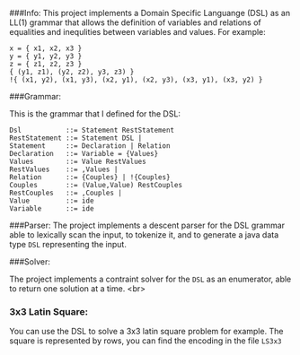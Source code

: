 ###Info:
This project implements a Domain Specific Languange (DSL) as an LL(1) grammar that allows the definition of variables and relations of equalities and inequlities between variables and values. For example:
 ```
x = { x1, x2, x3 }
y = { y1, y2, y3 }
z = { z1, z2, z3 }
{ (y1, z1), (y2, z2), y3, z3) }
!{ (x1, y2), (x1, y3), (x2, y1), (x2, y3), (x3, y1), (x3, y2) } 
 ```
###Grammar:

This is the grammar that I defined for the DSL:

 ```
Dsl           ::= Statement RestStatement
RestStatement ::= Statement DSL | 
Statement     ::= Declaration | Relation
Declaration   ::= Variable = {Values}
Values        ::= Value RestValues
RestValues    ::= ,Values | 
Relation      ::= {Couples} | !{Couples}
Couples       ::= (Value,Value) RestCouples
RestCouples   ::= ,Couples |
Value         ::= ide
Variable      ::= ide

```

###Parser:
The project implements a descent parser for the DSL grammar able to lexically scan the input, to tokenize it, and to generate a java data type `DSL` representing the input.

###Solver:

The project implements a contraint solver for the `DSL` as an enumerator, able to return one solution at a time. <br\>

### 3x3 Latin Square:
You can use the DSL to solve a 3x3 latin square problem for example. The square is represented by rows, you can find the encoding in the file `LS3x3`
 

